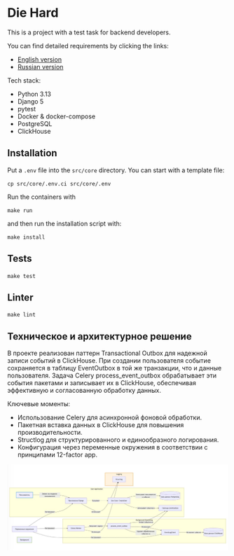 # Die Hard

This is a project with a test task for backend developers.

You can find detailed requirements by clicking the links:
- [English version](docs/task_en.md)
- [Russian version](docs/task_ru.md)

Tech stack:
- Python 3.13
- Django 5
- pytest
- Docker & docker-compose
- PostgreSQL
- ClickHouse

## Installation

Put a `.env` file into the `src/core` directory. You can start with a template file:

```
cp src/core/.env.ci src/core/.env
```

Run the containers with
```
make run
```

and then run the installation script with:

```
make install
```

## Tests

`make test`

## Linter

`make lint`

## Техническое и архитектурное решение

В проекте реализован паттерн Transactional Outbox для надежной записи событий в ClickHouse. При создании пользователя событие сохраняется в таблицу EventOutbox в той же транзакции, что и данные пользователя. Задача Celery process_event_outbox обрабатывает эти события пакетами и записывает их в ClickHouse, обеспечивая эффективную и согласованную обработку данных.

Ключевые моменты:

* Использование Celery для асинхронной фоновой обработки.
* Пакетная вставка данных в ClickHouse для повышения производительности.
* Structlog для структурированного и единообразного логирования.
* Конфигурация через переменные окружения в соответствии с принципами 12-factor app.

![Архитектура приложения](docs/architecture_diagram.png)
